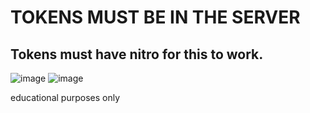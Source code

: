 
# TOKENS MUST BE IN THE SERVER


## Tokens must have nitro for this to work.
![image](https://user-images.githubusercontent.com/63415260/172019943-8945bed7-5335-4527-a67d-fc095d299cf0.png)
![image](https://user-images.githubusercontent.com/63415260/205187226-4c95d26c-389c-4755-aca4-d69428b28ebf.png)

educational purposes only
